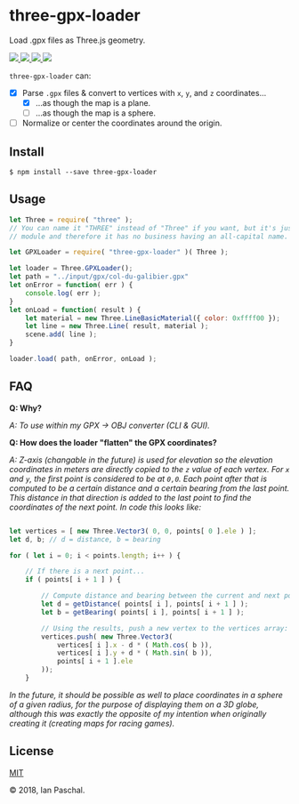 # three-gpx-loader
Load .gpx files as Three.js geometry.

<p>
	<a href="https://www.npmjs.com/package/three-gpx-loader">
		<img src="https://img.shields.io/npm/v/three-gpx-loader.svg" />
	</a>
	<a href="https://www.npmjs.com/package/three-gpx-loader">
		<img src="https://img.shields.io/npm/dt/three-gpx-loader.svg" />
	</a>
	<a href="https://github.com/ianpaschal/three-gpx-loader/blob/master/LICENSE">
		<img src="https://img.shields.io/github/license/ianpaschal/three-gpx-loader.svg" />
	</a>
	<a href="https://github.com/ianpaschal/three-gpx-loader/issues">
		<img src="https://img.shields.io/github/issues-raw/ianpaschal/three-gpx-loader.svg" />
	</a>
	<!--
	<a href="https://codeclimate.com/github/ianpaschal/three-gpx-loader">
		<img src="https://img.shields.io/codeclimate/github/ianpaschal/three-gpx-loader.svg" />
	</a>
	-->
</p>

`three-gpx-loader` can:

- [x] Parse `.gpx` files & convert to vertices with `x`, `y`, and `z` coordinates...
	- [x] ...as though the map is a plane.
	- [ ] ...as though the map is a sphere.
- [ ] Normalize or center the coordinates around the origin.

## Install
```
$ npm install --save three-gpx-loader
```

## Usage
```js
let Three = require( "three" );
// You can name it "THREE" instead of "Three" if you want, but it's just another
// module and therefore it has no business having an all-capital name.

let GPXLoader = require( "three-gpx-loader" )( Three );

let loader = Three.GPXLoader();
let path = "../input/gpx/col-du-galibier.gpx"
let onError = function( err ) {
	console.log( err );
}
let onLoad = function( result ) {
	let material = new Three.LineBasicMaterial({ color: 0xffff00 });
	let line = new Three.Line( result, material );
	scene.add( line );
}

loader.load( path, onError, onLoad );
```

## FAQ

**Q: Why?**

_A: To use within my GPX -> OBJ converter (CLI & GUI)._

**Q: How does the loader "flatten" the GPX coordinates?**

_A: Z-axis (changable in the future) is used for elevation so the elevation coordinates in meters are directly copied to the `z` value of each vertex. For `x` and `y`, the first point is considered to be at `0,0`. Each point after that is computed to be a certain distance and a certain bearing from the last point. This distance in that direction is added to the last point to find the coordinates of the next point. In code this looks like:_

```js

let vertices = [ new Three.Vector3( 0, 0, points[ 0 ].ele ) ];
let d, b; // d = distance, b = bearing

for ( let i = 0; i < points.length; i++ ) {

	// If there is a next point...
	if ( points[ i + 1 ] ) {

		// Compute distance and bearing between the current and next point:
		let d = getDistance( points[ i ], points[ i + 1 ] );
		let b = getBearing( points[ i ], points[ i + 1 ] );

		// Using the results, push a new vertex to the vertices array:
		vertices.push( new Three.Vector3(
			vertices[ i ].x - d * ( Math.cos( b )),
			vertices[ i ].y + d * ( Math.sin( b )),
			points[ i + 1 ].ele
		));
	}
```
_In the future, it should be possible as well to place coordinates in a sphere of a given radius, for the purpose of displaying them on a 3D globe, although this was exactly the opposite of my intention when originally creating it (creating maps for racing games)._


## License
[MIT](LICENSE)

© 2018, Ian Paschal.
